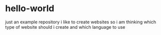 # hello-world
just an example repository
i like to create websites so i am thinking which type of website should i create and which language to use
